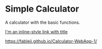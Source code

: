 # Simple Calculator

A calculator with the basic functions.

[I'm an inline-style link with title](https://www.google.com "Google's Homepage")

https://fableii.github.io/Calculator-WebApp-1/
